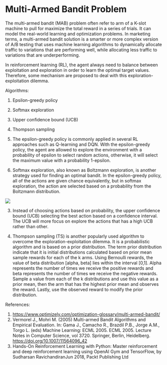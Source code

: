 # Multi-Armed Bandit Problem

The multi-armed bandit (MAB) problem often refer to arm of a K-slot machine to pull for maximize the total reward in a series of trials. It can model the real-world learning and optimization problems. In marketing terms, a multi-armed bandit solution is a smarter or more complex version of A/B testing that uses machine learning algorithms to dynamically allocate traffic to variations that are performing well, while allocating less traffic to variations that are underperforming.

In reinforcement learning (RL), the agent always need to balance between exploitation and exploration in order to learn the optimal target values. Therefore, some mechanism are proposed to deal with this exploration-exploitation dilemma.

Algorithms:
1) Epsilon-greedy policy
2) Softmax exploration
3) Upper confidence bound (UCB)
4) Thompson sampling

1) The epsilon-greedy policy is commonly applied in several RL approaches such as Q-learning and DQN. With the epsilon-greedy policy, the agent are allowed to explore the environment with a probability of epsilon to select random actions, otherwise, it will select the maximum value with a probability 1-epsilon.

2) Softmax exploration, also known as Boltzmann exploration, is another strategy used for finding an optimal bandit. In the epsilon-greedy policy, all of the actions are given chance equivalently, but in softmax exploration, the action are selected based on a probability from the Boltzmann distribution.

<img src="https://flic.kr/ps/3Sz79P">

3) Instead of choosing actions based on probability, the upper confidence bound (UCB) selecting the best action based on a confidence interval. The UCB will more focus on explore the actions that has a high UCB rather than other.

4) Thompson sampling (TS) is another popularly used algorithm to overcome the exploration-exploitation dilemma. It is a probabilistic algorithm and is based on a prior distribution. The term prior distribution indicate that it is initial distributions calculated based on prior mean sample rewards for each of the k arms. Using Bernoulli rewards, the value of beta distribution [alpha, beta] lies within the interval [0,1]. Alpha represents the number of times we receive the positive rewards and beta represents the number of times we receive the negative rewards. Sample a value from each of the k distributions and use this value as a prior
mean, then the arm that has the highest prior mean and observes the reward. Lastly, use the observed reward to modify the prior distribution.


References:
1) https://www.optimizely.com/optimization-glossary/multi-armed-bandit/
2) Vermorel J., Mohri M. (2005) Multi-armed Bandit Algorithms and Empirical Evaluation. In: Gama J., Camacho R., Brazdil P.B., Jorge A.M., Torgo L. (eds) Machine Learning: ECML 2005. ECML 2005. Lecture Notes in Computer Science, vol 3720. Springer, Berlin, Heidelberg. https://doi.org/10.1007/11564096_42
3) Hands-On Reinforcement Learning with Python: Master reinforcement and deep reinforcement learning using OpenAI Gym and TensorFlow, by Sudharsan RavichandiranJun 2018, Packt Publishing Ltd